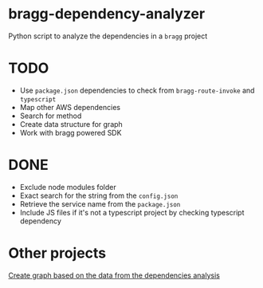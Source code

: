 # bragg-dependency-analyzer
Python script to analyze the dependencies in a `bragg` project

# TODO

- Use `package.json` dependencies to check from `bragg-route-invoke` and `typescript`
- Map other AWS dependencies
- Search for method
- Create data structure for graph
- Work with bragg powered SDK

# DONE
- Exclude node modules folder
- Exact search for the string from the `config.json`
- Retrieve the service name from the `package.json`
- Include JS files if it's not a typescript project by checking typescript dependency

# Other projects

[Create graph based on the data from the dependencies analysis](https://github.com/SimonJang/json-to-json-graph)
